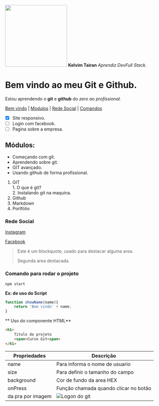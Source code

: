 
<img src="https://scontent.fbnu7-1.fna.fbcdn.net/v/t1.18169-9/11070743_1557668851188910_3875678562124930363_n.jpg?_nc_cat=110&ccb=1-7&_nc_sid=5f2048&_nc_eui2=AeH6P7mRj9imO_ASnmpK_ZcPIKZkNZNZcdIgpmQ1k1lx0nWGJQW0YU2XJpv9gAvgiKpnvdSaTT3-t0oCj-8OnpH9&_nc_ohc=74IGv5jmQnUQ7kNvgH79XkP&_nc_ht=scontent.fbnu7-1.fna&oh=00_AfAqzQ2jYiRRlXm7XiV9EKfv0_yu3qNJJH4b8WbxRc0bLA&oe=66645B80" width="200px"/> **Kelvim Tairan** _Aprendiz DevFull Stack_.

# Bem vindo ao meu Git e Github.
Estou aprendendo o **git** e **github** do _zero ao profissional._


[Bem vindo](#bem-vindo-ao-meu-git-e-github) |
[Modulos](#módulos) |
[Rede Social](#rede-social) |
[Comandos](#comando-para-rodar-o-projeto)


- [x] Site responsivo.
- [ ] Login com facebook.
- [ ] Pagina sobre a empresa.

## Módulos:
* Começando com git.
* Aprendendo sobre git.
* GIT avançado.
* Usando github de forma profissional.

1. GIT  
        1. O que é git?  
        2. Instalando git na maquina.
2. Github
3. Markdown
4. Portfólio

### Rede Social
[Instagram](https://www.instagram.com/kelvimtairan/)

[Facebook](https://www.facebook.com/profile.php?id=100008374305084)

>Este é um blockquote, usado para destacar alguma area.
>
>Segunda area destacada.

### Comando para rodar o projeto

```
npm start
```

**Ex: de uso do Script**
````js
function showName(name){
    return 'Bem vindo' + name;
}

````
** Uso do componente HTML**
````HTML
<h1>
    Titulo do projeto
    <span>Curso Git<span>
</h1>
````
Propriedades | Descrição
------------ | --------
name | Para informa o nome de usuario
size | Para definir o tamanho do campo
background | Cor de fundo da area HEX
onPress | Função chamada quando clicar no botão
da pra por imagem | ![Logon do git](https://enotas.com.br/blog/wp-content/uploads/2021/02/github.gif)
